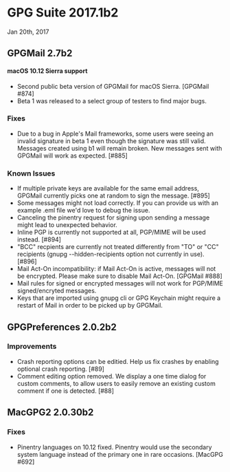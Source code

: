 GPG Suite 2017.1b2
==================
Jan 20th, 2017


GPGMail 2.7b2
-------------

#### macOS 10.12 Sierra support
* Second public beta version of GPGMail for macOS Sierra. [GPGMail #874]
* Beta 1 was released to a select group of testers to find major bugs.

### Fixes

* Due to a bug in Apple's Mail frameworks, some users were seeing an invalid signature in beta 1 even though the signature was still valid. Messages created using b1 will remain broken. New messages sent with GPGMail will work as expected. [#885]

### Known Issues

* If multiple private keys are available for the same email address, GPGMail currently picks one at random to sign the message. [#895]
* Some messages might not load correctly. If you can provide us with an example .eml file we'd love to debug the issue.
* Canceling the pinentry request for signing upon sending a message might lead to unexpected behavior.
* Inline PGP is currently not supported at all, PGP/MIME will be used instead. [#894]
* "BCC" recpients are currently not treated differently from "TO" or "CC" recipients (gnupg --hidden-recipients option not currently in use). [#896]
* Mail Act-On incompatibility: if Mail Act-On is active, messages will not be encrypted. Please make sure to disable Mail Act-On. [GPGMail #888]
* Mail rules for signed or encrypted messages will not work for PGP/MIME signed/encryted messages.
* Keys that are imported using gnupg cli or GPG Keychain might require a restart of Mail in order to be picked up by GPGMail.


GPGPreferences 2.0.2b2
----------------------

### Improvements

* Crash reporting options can be editied. Help us fix crashes by enabling optional crash reporting. [#89]
* Comment editing option removed. We display a one time dialog for custom comments, to allow users to easily remove an existing custom comment if one is detected. [#88]


MacGPG2 2.0.30b2
----------------

### Fixes

*  Pinentry languages on 10.12 fixed. Pinentry would use the secondary system language instead of the primary one in rare occasions. [MacGPG #692]